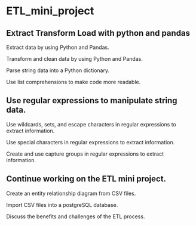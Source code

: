 # ETL_mini_project
Extract Transform Load with python and pandas
--
Extract data by using Python and Pandas.

Transform and clean data by using Python and Pandas.

Parse string data into a Python dictionary.

Use list comprehensions to make code more readable.

Use regular expressions to manipulate string data.
--
Use wildcards, sets, and escape characters in regular expressions to extract information.

Use special characters in regular expressions to extract information.

Create and use capture groups in regular expressions to extract information.

Continue working on the ETL mini project.
--
Create an entity relationship diagram from CSV files.

Import CSV files into a postgreSQL database.

Discuss the benefits and challenges of the ETL process.

